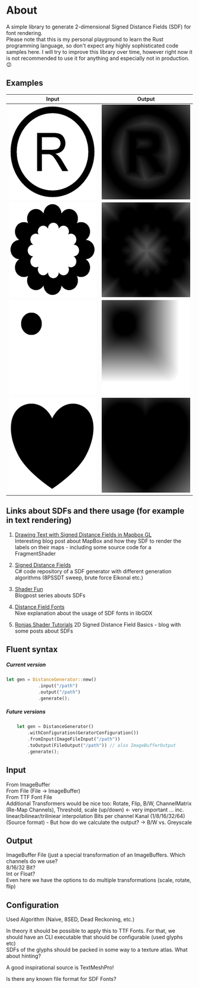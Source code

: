 # About

A simple library to generate 2-dimensional Signed Distance Fields (SDF) for font rendering.  
Please note that this is my personal playground to learn the Rust programming language, so don't expect any highly 
sophisticated code samples here. I will try to improve this library over time, however right now it is not recommended
to use it for anything and especially not in production.  😉

## Examples

| Input | Output |  
| --- | --- |
| <img alt="input image 1" src="assets/example_1_rgba_512x512.png" width="256" height="256" /> | <img alt="output image 1" src="output/odf_example_1_512x512.png" width="256" height="256" /> |
| <img alt="input image 2" src="assets/example_2_rgba_512x512.png" width="256" height="256" /> | <img alt="output image 2" src="output/odf_example_2_512x512.png" width="256" height="256" /> |
| <img alt="input image 3" src="assets/example_3_rgba_512x512.png" width="256" height="256" /> | <img alt="output image 3" src="output/odf_example_3_512x512.png" width="256" height="256" /> |
| <img alt="input image 4" src="assets/example_4_rgba_512x512.png" width="256" height="256" /> | <img alt="output image 4" src="output/odf_example_4_512x512.png" width="256" height="256" /> |


## Links about SDFs and there usage (for example in text rendering) 

1) [Drawing Text with Signed Distance Fields in Mapbox GL](https://blog.mapbox.com/drawing-text-with-signed-distance-fields-in-mapbox-gl-b0933af6f817)  
Interesting blog post about MapBox and how they SDF to render the labels on their maps - 
including some source code for a FragmentShader

1) [Signed Distance Fields](https://github.com/chriscummings100/signeddistancefields/blob/master/Assets/SignedDistanceFields/SignedDistanceFieldGenerator.cs)  
C# code repository of a SDF generator with different generation algorithms 
(8PSSDT sweep, brute force Eikonal etc.)

1) [Shader Fun](https://shaderfun.com/)  
Blogpost series abouts SDFs

1) [Distance Field Fonts](https://github.com/libgdx/libgdx/wiki/Distance-field-fonts)  
Nixe explanation about the usage of SDF fonts in libGDX  

1) [Ronjas Shader Tutorials](https://www.ronja-tutorials.com/2018/11/10/2d-sdf-basics.html)
2D Signed Distance Field Basics - blog with some posts about SDFs

## Fluent syntax

##### Current version
```rust
let gen = DistanceGenerator::new()
            .input("/path")
            .output("/path")
            .generate();
```

##### Future versions

```rust
    let gen = DistanceGenerator()
        .withConfiguration(GeratorConfiguration())
        .fromInput(ImageFileInput("/path"))
        .toOutput(FileOutput("/path")) // also ImageBufferOutput
        .generate();
```

## Input
From ImageBuffer  
From File (File -> ImageBuffer)  
From TTF Font File  
Additional Transformers would be nice too:
Rotate, Flip, B/W, ChannelMatrix (Re-Map Channels), Threshold,
scale (up/down) <- very important ... inc. linear/bilinear/triliniear interpolation
Bits per channel Kanal (1/8/16/32/64) (Source format) - 
But how do we calculate the output? ->  B/W vs. Greyscale

## Output  
ImageBuffer
File (just a special transformation of an ImageBuffers. Which channels do we use?   
8/16/32 Bit?  
Int or Float?  
Even here we have the options to do multiple transformations (scale, rotate, flip)  


## Configuration  
Used Algorithm (Naive, 8SED, Dead Reckoning, etc.)

In theory it should be possible to apply this to TTF Fonts. For that, we should have an CLI executable
that should be configurable (used glyphs etc)  
SDFs of the glyphs should be packed in some way to a texture atlas. What about hinting?

A good inspirational source is TextMeshPro!

Is there any known file format for SDF Fonts?
